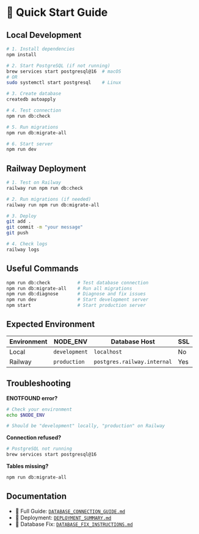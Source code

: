 # 🚀 Quick Start Guide

## Local Development

```bash
# 1. Install dependencies
npm install

# 2. Start PostgreSQL (if not running)
brew services start postgresql@16  # macOS
# OR
sudo systemctl start postgresql    # Linux

# 3. Create database
createdb autoapply

# 4. Test connection
npm run db:check

# 5. Run migrations
npm run db:migrate-all

# 6. Start server
npm run dev
```

## Railway Deployment

```bash
# 1. Test on Railway
railway run npm run db:check

# 2. Run migrations (if needed)
railway run npm run db:migrate-all

# 3. Deploy
git add .
git commit -m "your message"
git push

# 4. Check logs
railway logs
```

## Useful Commands

```bash
npm run db:check          # Test database connection
npm run db:migrate-all    # Run all migrations
npm run db:diagnose       # Diagnose and fix issues
npm run dev               # Start development server
npm start                 # Start production server
```

## Expected Environment

| Environment | NODE_ENV | Database Host | SSL |
|------------|----------|---------------|-----|
| Local | `development` | `localhost` | No |
| Railway | `production` | `postgres.railway.internal` | Yes |

## Troubleshooting

**ENOTFOUND error?**
```bash
# Check your environment
echo $NODE_ENV

# Should be "development" locally, "production" on Railway
```

**Connection refused?**
```bash
# PostgreSQL not running
brew services start postgresql@16
```

**Tables missing?**
```bash
npm run db:migrate-all
```

## Documentation

- 📘 Full Guide: [`DATABASE_CONNECTION_GUIDE.md`](DATABASE_CONNECTION_GUIDE.md)
- 🚀 Deployment: [`DEPLOYMENT_SUMMARY.md`](DEPLOYMENT_SUMMARY.md)
- 🔧 Database Fix: [`DATABASE_FIX_INSTRUCTIONS.md`](DATABASE_FIX_INSTRUCTIONS.md)

